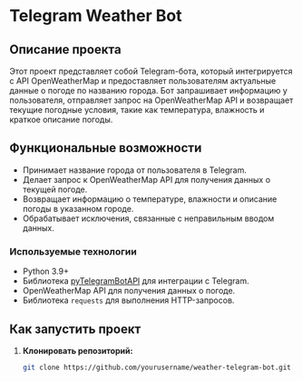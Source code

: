 # Telegram Weather Bot

## Описание проекта

Этот проект представляет собой Telegram-бота, который интегрируется с API OpenWeatherMap и предоставляет пользователям актуальные данные о погоде по названию города. Бот запрашивает информацию у пользователя, отправляет запрос на OpenWeatherMap API и возвращает текущие погодные условия, такие как температура, влажность и краткое описание погоды.

## Функциональные возможности

- Принимает название города от пользователя в Telegram.
- Делает запрос к OpenWeatherMap API для получения данных о текущей погоде.
- Возвращает информацию о температуре, влажности и описание погоды в указанном городе.
- Обрабатывает исключения, связанные с неправильным вводом данных.

### Используемые технологии

- Python 3.9+
- Библиотека [pyTelegramBotAPI](https://github.com/eternnoir/pyTelegramBotAPI) для интеграции с Telegram.
- OpenWeatherMap API для получения данных о погоде.
- Библиотека `requests` для выполнения HTTP-запросов.

## Как запустить проект

1. **Клонировать репозиторий:**

   ```bash
   git clone https://github.com/yourusername/weather-telegram-bot.git
